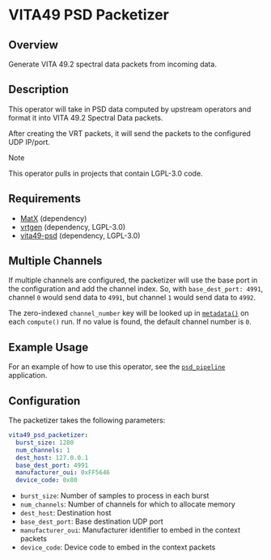 <!--
SPDX-FileCopyrightText: 2024 Valley Tech Systems, Inc.
SPDX-License-Identifier: Apache-2.0
-->

# VITA49 PSD Packetizer

## Overview

Generate VITA 49.2 spectral data packets from incoming data.

## Description

This operator will take in PSD data computed by upstream operators
and format it into VITA 49.2 Spectral Data packets.

After creating the VRT packets, it will send the packets to the configured
UDP IP/port.

> [!NOTE]
> This operator pulls in projects that contain LGPL-3.0 code.

## Requirements

- [MatX](https://github.com/NVIDIA/MatX) (dependency)
- [vrtgen](https://github.com/Geontech/vrtgen) (dependency, LGPL-3.0)
- [vita49-psd](https://github.com/vts-i/vita49-psd) (dependency, LGPL-3.0)

## Multiple Channels

If multiple channels are configured, the packetizer will use the base port
in the configuration and add the channel index. So, with `base_dest_port: 4991`,
channel `0` would send data to `4991`, but channel `1` would send data to `4992`.

The zero-indexed `channel_number` key will be looked up in [`metadata()`](https://docs.nvidia.com/holoscan/sdk-user-guide/holoscan_create_app.html#dynamic-application-metadata)
on each `compute()` run. If no value is found, the default channel number is `0`.

## Example Usage

For an example of how to use this operator, see the
[`psd_pipeline`](../../applications/psd_pipeline) application.

## Configuration

The packetizer takes the following parameters:

```yaml
vita49_psd_packetizer:
  burst_size: 1280
  num_channels: 1
  dest_host: 127.0.0.1
  base_dest_port: 4991
  manufacturer_oui: 0xFF5646
  device_code: 0x80
```

- `burst_size`: Number of samples to process in each burst
- `num_channels`: Number of channels for which to allocate memory
- `dest_host`: Destination host
- `base_dest_port`: Base destination UDP port
- `manufacturer_oui`: Manufacturer identifier to embed in the context packets
- `device_code`: Device code to embed in the context packets
